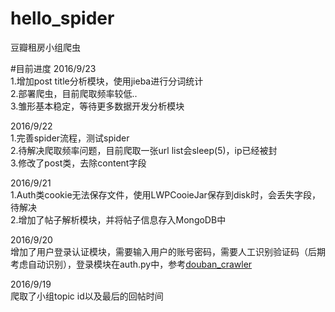 # hello_spider
豆瓣租房小组爬虫

#目前进度
2016/9/23<br />
1.增加post title分析模块，使用jieba进行分词统计<br />
2.部署爬虫，目前爬取频率较低..<br />
3.雏形基本稳定，等待更多数据开发分析模块<br />

2016/9/22<br />
1.完善spider流程，测试spider<br />
2.待解决爬取频率问题，目前爬取一张url list会sleep(5)，ip已经被封<br />
3.修改了post类，去除content字段<br />

2016/9/21<br />
1.Auth类cookie无法保存文件，使用LWPCooieJar保存到disk时，会丢失字段，待解决<br />
2.增加了帖子解析模块，并将帖子信息存入MongoDB中<br />

2016/9/20<br />
增加了用户登录认证模块，需要输入用户的账号密码，需要人工识别验证码（后期考虑自动识别），登录模块在auth.py中，参考[douban_crawler](https://github.com/gt11799/douban_crawler)<br />

2016/9/19<br />
爬取了小组topic id以及最后的回帖时间<br />
